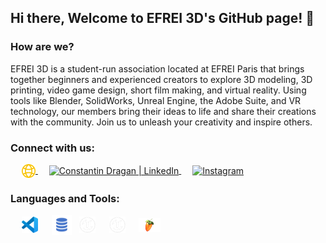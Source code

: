 <!--### Hi there 👋-->

<!--
**Efrei3D/EfreI3D** is a ✨ _special_ ✨ repository because its `README.md` (this file) appears on your GitHub profile.

Here are some ideas to get you started:

- 🔭 I’m currently working on ...
- 🌱 I’m currently learning ...
- 👯 I’m looking to collaborate on ...
- 🤔 I’m looking for help with ...
- 💬 Ask me about ...
- 📫 How to reach me: ...
- 😄 Pronouns: ...
- ⚡ Fun fact: ...
-->


<h2> Hi there, Welcome to EFREI 3D's GitHub page! 👋 </h2>

<h3> How are we? </h3>

EFREI 3D is a student-run association located at EFREI Paris that brings together beginners and experienced creators to explore 3D modeling, 3D printing, video game design, short film making, and virtual reality. Using tools like Blender, SolidWorks, Unreal Engine, the Adobe Suite, and VR technology, our members bring their ideas to life and share their creations with the community. Join us to unleash your creativity and inspire others.

<p>
    <!--&emsp; - &nbsp;🎮 &nbsp;I'm currently working on a small video game made with PyGame-->
    <!--<br> &emsp; - &nbsp;📖 &nbsp;I'm currently learning everything 🤣-->
    <!--<br> &emsp; - &nbsp;&nbsp;<img align="center" alt="EFREI" width="18px" src="https://raw.githubusercontent.com/Ollianels/myicons/main/Logo-Efrei-2017-Fr-Web.png" /> &nbsp; I'm a student at <a href="https://www.efrei.fr/" target="_blank">EFREI Paris</a> (Class of 2027)-->
    <!--<br> &emsp; - &nbsp;⚡ &nbsp;Fun fact: I'm a musician and music composer <!--for indie games-->
    <!--<br> &emsp; - &nbsp;🥅 &nbsp;2022 Goals: Contribute to more soundtracks of indie games-->
    <!--<br> &emsp; - &nbsp;✒ &nbsp;A quote that marked me: "All the gods, all the heavens, all the hells, are within you" - Joseph Campbell-->
    <!--<br> &emsp; - &nbsp;💭 &nbsp;I am a polyglote! I speak 4 languages at different levels: &nbsp;-->
    <!--<img align="center" alt="English" width="18px" src="https://raw.githubusercontent.com/Ollianels/myicons/main/flag-UnitedKingdom.png"> English &nbsp;-&nbsp;-->
    <!--<img align="center" alt="French" width="18px" src="https://raw.githubusercontent.com/Ollianels/myicons/main/flag-France.png"> French &nbsp;-&nbsp;-->
    <!--<img align="center" alt="German" width="18px" src="https://raw.githubusercontent.com/Ollianels/myicons/main/flag-Deutschland.png"> German &nbsp;-&nbsp;-->
    <!--<img align="center" alt="Romanian" width="18px" src="https://raw.githubusercontent.com/Ollianels/myicons/main/flag-Romania.png"> Romanian -->
</p>


<h3>Connect with us:</h3>
<p>
    &emsp;
    <a href="https://www.efrei3d.fr/" target="_blank">
        <img align="center" alt="Website" width="22px" src="https://raw.githubusercontent.com/Ollianels/myicons/main/yellow-globe-icon.png" />
    </a>
    &emsp;
    <a href="https://www.linkedin.com/company/efrei-3d/" target="_blank">
        <img align="center" alt="Constantin Dragan | LinkedIn" width="22px" src="https://raw.githubusercontent.com/Dragan-Constantin/myicons/main/linkedin-icon.png?token=AWLZ6NLON6ACUD43FNOPLSDB2HS7G" />
    </a>
    &emsp;
    <a href="https://www.instagram.com/efrei3d/" target="_blank">
        <img align="center" alt="Instagram" width="26px" src="https://raw.githubusercontent.com/Dragan-Constantin/myicons/main/soundcloud-icon.png?token=AWLZ6NKJ5C6HJ6ETAL3ZNFTB2HSII" />
    </a>
</p>


<h3>Languages and Tools:</h3>
<p>
    &emsp;
    <img align="center" alt="Blender" width="26px" src="https://raw.githubusercontent.com/github/explore/80688e429a7d4ef2fca1e82350fe8e3517d3494d/topics/visual-studio-code/visual-studio-code.png" />
    &emsp;
    <img align="center" alt="SolidWorks" width="32px" src="https://raw.githubusercontent.com/Ollianels/myicons/main/sql-icon.png" />
    &nbsp;
    <img align="center" alt="Unreal Engine" width="26px" src="https://raw.githubusercontent.com/Ollianels/myicons/main/ue4-icon-v2.png" />
    &emsp;
    <img align="center" alt="Adobe Creative Suite" width="26px" src="https://raw.githubusercontent.com/Ollianels/myicons/main/ue4-icon-v2.png" />
    &emsp;
    <img align="center" alt="FL Studio" width="35px" src="https://raw.githubusercontent.com/Ollianels/myicons/main/fl-studio-icon.png" />
</p>
<br>
<br>
